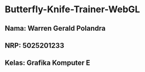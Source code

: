 # Butterfly-Knife-Trainer-WebGL

## Nama: Warren Gerald Polandra

## NRP: 5025201233

## Kelas: Grafika Komputer E
